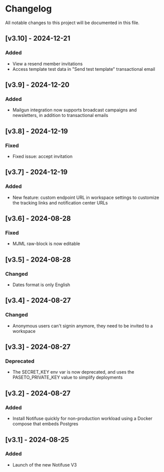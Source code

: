 # Changelog

All notable changes to this project will be documented in this file.

## [v3.10] - 2024-12-21

### Added

- View a resend member invitations
- Access template test data in "Send test template" transactional email

## [v3.9] - 2024-12-20

### Added

- Mailgun integration now supports broadcast campaigns and newsletters, in addition to transactional emails

## [v3.8] - 2024-12-19

### Fixed

- Fixed issue: accept invitation

## [v3.7] - 2024-12-19

### Added

- New feature: custom endpoint URL in workspace settings to customize the tracking links and notification center URLs

## [v3.6] - 2024-08-28

### Fixed

- MJML raw-block is now editable

## [v3.5] - 2024-08-28

### Changed

- Dates format is only English

## [v3.4] - 2024-08-27

### Changed

- Anonymous users can't signin anymore, they need to be invited to a workspace

## [v3.3] - 2024-08-27

### Deprecated

- The SECRET_KEY env var is now deprecated, and uses the PASETO_PRIVATE_KEY value to simplify deployments

## [v3.2] - 2024-08-27

### Added

- Install Notifuse quickly for non-production workload using a Docker compose that embeds Postgres

## [v3.1] - 2024-08-25

### Added

- Launch of the new Notifuse V3
